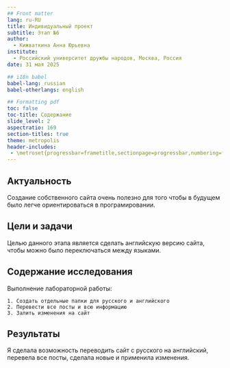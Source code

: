 ```yaml
---
## Front matter
lang: ru-RU
title: Индивидуальный проект
subtitle: Этап №6
author:
  - Кижваткина Анна Юрьевна
institute:
  - Российский университет дружбы народов, Москва, Россия
date: 31 мая 2025

## i18n babel
babel-lang: russian
babel-otherlangs: english

## Formatting pdf
toc: false
toc-title: Содержание
slide_level: 2
aspectratio: 169
section-titles: true
theme: metropolis
header-includes:
 - \metroset{progressbar=frametitle,sectionpage=progressbar,numbering=fraction}
---
```


## Актуальность

Создание собственного сайта очень полезно для того чтобы в будущем было легче ориентироваться в програмировании.

## Цели и задачи

Целью данного этапа является сделать английскую версию сайта, чтобы можно было переключаться между языками.

## Содержание исследования

Выполнение лабораторной работы:

	1. Создать отдельные папки для русского и английского 
	2. Перевести все посты и всю информацию
	3. Залить изменения на сайт

## Результаты

Я сделала возможность переводить сайт с русского на английский, перевела все посты, сделала новые и применила изменения.
